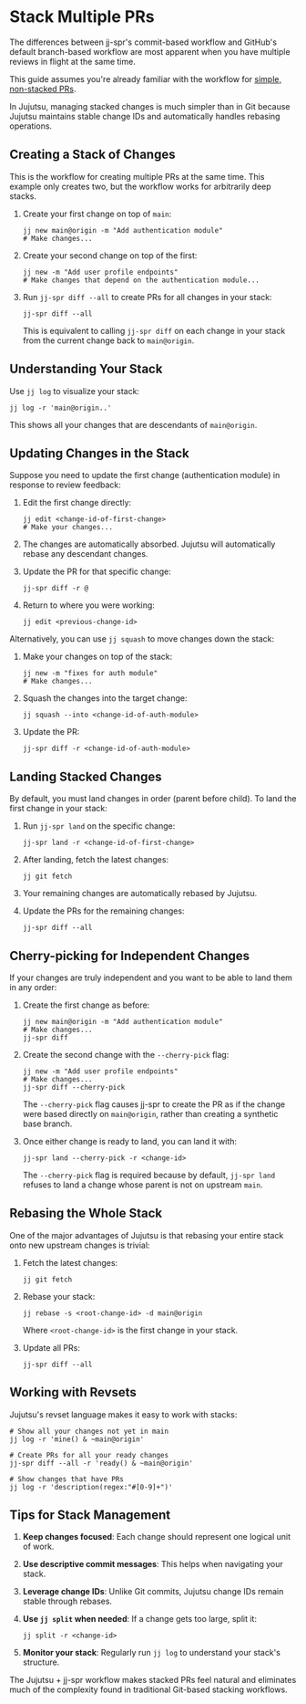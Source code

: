 # Stack Multiple PRs

The differences between jj-spr's commit-based workflow and GitHub's default branch-based workflow are most apparent when you have multiple reviews in flight at the same time.

This guide assumes you're already familiar with the workflow for [simple, non-stacked PRs](./simple.md).

In Jujutsu, managing stacked changes is much simpler than in Git because Jujutsu maintains stable change IDs and automatically handles rebasing operations.

## Creating a Stack of Changes

This is the workflow for creating multiple PRs at the same time. This example only creates two, but the workflow works for arbitrarily deep stacks.

1. Create your first change on top of `main`:
   ```shell
   jj new main@origin -m "Add authentication module"
   # Make changes...
   ```

2. Create your second change on top of the first:
   ```shell
   jj new -m "Add user profile endpoints"
   # Make changes that depend on the authentication module...
   ```

3. Run `jj-spr diff --all` to create PRs for all changes in your stack:
   ```shell
   jj-spr diff --all
   ```
   
   This is equivalent to calling `jj-spr diff` on each change in your stack from the current change back to `main@origin`.

## Understanding Your Stack

Use `jj log` to visualize your stack:
```shell
jj log -r 'main@origin..'
```

This shows all your changes that are descendants of `main@origin`.

## Updating Changes in the Stack

Suppose you need to update the first change (authentication module) in response to review feedback:

1. Edit the first change directly:
   ```shell
   jj edit <change-id-of-first-change>
   # Make your changes...
   ```

2. The changes are automatically absorbed. Jujutsu will automatically rebase any descendant changes.

3. Update the PR for that specific change:
   ```shell
   jj-spr diff -r @
   ```

4. Return to where you were working:
   ```shell
   jj edit <previous-change-id>
   ```

Alternatively, you can use `jj squash` to move changes down the stack:

1. Make your changes on top of the stack:
   ```shell
   jj new -m "fixes for auth module"
   # Make changes...
   ```

2. Squash the changes into the target change:
   ```shell
   jj squash --into <change-id-of-auth-module>
   ```

3. Update the PR:
   ```shell
   jj-spr diff -r <change-id-of-auth-module>
   ```

## Landing Stacked Changes

By default, you must land changes in order (parent before child). To land the first change in your stack:

1. Run `jj-spr land` on the specific change:
   ```shell
   jj-spr land -r <change-id-of-first-change>
   ```

2. After landing, fetch the latest changes:
   ```shell
   jj git fetch
   ```

3. Your remaining changes are automatically rebased by Jujutsu.

4. Update the PRs for the remaining changes:
   ```shell
   jj-spr diff --all
   ```

## Cherry-picking for Independent Changes

If your changes are truly independent and you want to be able to land them in any order:

1. Create the first change as before:
   ```shell
   jj new main@origin -m "Add authentication module"
   # Make changes...
   jj-spr diff
   ```

2. Create the second change with the `--cherry-pick` flag:
   ```shell
   jj new -m "Add user profile endpoints"
   # Make changes...
   jj-spr diff --cherry-pick
   ```

   The `--cherry-pick` flag causes jj-spr to create the PR as if the change were based directly on `main@origin`, rather than creating a synthetic base branch.

3. Once either change is ready to land, you can land it with:
   ```shell
   jj-spr land --cherry-pick -r <change-id>
   ```

   The `--cherry-pick` flag is required because by default, `jj-spr land` refuses to land a change whose parent is not on upstream `main`.

## Rebasing the Whole Stack

One of the major advantages of Jujutsu is that rebasing your entire stack onto new upstream changes is trivial:

1. Fetch the latest changes:
   ```shell
   jj git fetch
   ```

2. Rebase your stack:
   ```shell
   jj rebase -s <root-change-id> -d main@origin
   ```
   
   Where `<root-change-id>` is the first change in your stack.

3. Update all PRs:
   ```shell
   jj-spr diff --all
   ```

## Working with Revsets

Jujutsu's revset language makes it easy to work with stacks:

```shell
# Show all your changes not yet in main
jj log -r 'mine() & ~main@origin'

# Create PRs for all your ready changes
jj-spr diff --all -r 'ready() & ~main@origin'

# Show changes that have PRs
jj log -r 'description(regex:"#[0-9]+")' 
```

## Tips for Stack Management

1. **Keep changes focused**: Each change should represent one logical unit of work.

2. **Use descriptive commit messages**: This helps when navigating your stack.

3. **Leverage change IDs**: Unlike Git commits, Jujutsu change IDs remain stable through rebases.

4. **Use `jj split` when needed**: If a change gets too large, split it:
   ```shell
   jj split -r <change-id>
   ```

5. **Monitor your stack**: Regularly run `jj log` to understand your stack's structure.

The Jujutsu + jj-spr workflow makes stacked PRs feel natural and eliminates much of the complexity found in traditional Git-based stacking workflows.